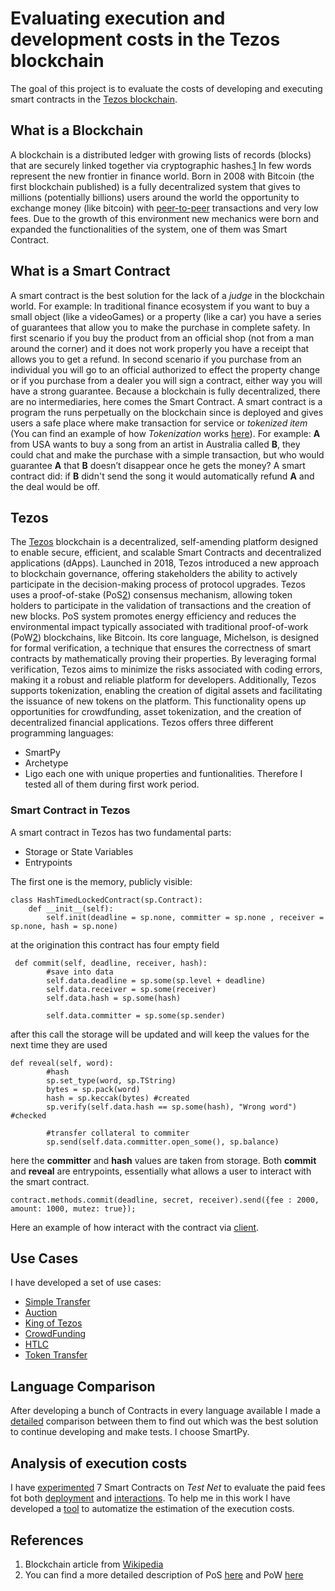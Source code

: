 # Evaluating execution and development costs in the Tezos blockchain
The goal of this project is to evaluate the costs of developing and executing smart contracts in the [Tezos blockchain](https://tezos.com/).

## What is a Blockchain
A blockchain is a distributed ledger with growing lists of records (blocks) that are securely linked together via cryptographic hashes.[1](#references)
In few words represent the new frontier in finance world.
Born in 2008 with Bitcoin (the first blockchain published) is a fully decentralized system that gives to millions (potentially billions) users around the world the opportunity to exchange money (like bitcoin) with [peer-to-peer](https://en.wikipedia.org/wiki/Peer-to-peer) transactions and very low fees.
Due to the growth of this environment new mechanics were born and expanded the functionalities of the system, one of them was Smart Contract.

## What is a Smart Contract
A smart contract is the best solution for the lack of a *judge* in the blockchain world.
For example:
In traditional finance ecosystem if you want to buy a small object (like a videoGames) or a property (like a car) you have a series of guarantees that allow you to make the purchase in complete safety.
In first scenario if you buy the product from an official shop (not from a man around the corner) and it does not work properly you have a receipt that allows you to get a refund.
In second scenario if you purchase from an individual you will go to an official authorized to effect the property change or if you purchase from a dealer you will sign a contract, either way you will have a strong guarantee.
Because a blockchain is fully decentralized, there are no intermediaries, here comes the Smart Contract.
A smart contract is a program the runs perpetually on the blockchain since is deployed and gives users a safe place where make transaction for service or *tokenized item* (You can find an example of how *Tokenization* works [here](https://www.nasdaq.com/articles/what-is-tokenization-and-how-does-it-work)).
For example: 
**A** from USA wants to buy a song from an artist in Australia called **B**, they could chat and make the purchase with a simple transaction, but who would guarantee **A** that **B** doesn’t disappear once he gets the money?
A smart contract did: if **B** didn't send the song it would automatically refund **A** and the deal would be off.

## Tezos
The [Tezos](https://tezos.com/learn/getting-started/) blockchain is a decentralized, self-amending platform designed to enable secure, efficient, and scalable Smart Contracts and decentralized applications (dApps). 
Launched in 2018, Tezos introduced a new approach to blockchain governance, offering stakeholders the ability to actively participate in the decision-making process of protocol upgrades.
Tezos uses a proof-of-stake (PoS[2](#references)) consensus mechanism, allowing token holders to participate in the validation of transactions and the creation of new blocks. PoS system promotes energy efficiency and reduces the environmental impact typically associated with traditional proof-of-work (PoW[2](#references)) blockchains, like Bitcoin.
Its core language, Michelson, is designed for formal verification, a technique that ensures the correctness of smart contracts by mathematically proving their properties. By leveraging formal verification, Tezos aims to minimize the risks associated with coding errors, making it a robust and reliable platform for developers.
Additionally, Tezos supports tokenization, enabling the creation of digital assets and facilitating the issuance of new tokens on the platform. This functionality opens up opportunities for crowdfunding, asset tokenization, and the creation of decentralized financial applications.
Tezos offers three different programming languages:
- SmartPy
- Archetype
- Ligo
each one with unique properties and funtionalities.
Therefore I tested all of them during first work period.

### Smart Contract in Tezos
A smart contract in Tezos has two fundamental parts:
* Storage or State Variables
* Entrypoints

The first one is the memory, publicly visible:
```
class HashTimedLockedContract(sp.Contract):
    def __init__(self):
        self.init(deadline = sp.none, committer = sp.none , receiver = sp.none, hash = sp.none)

```
at the origination this contract has four empty field
```
 def commit(self, deadline, receiver, hash):
        #save into data
        self.data.deadline = sp.some(sp.level + deadline)
        self.data.receiver = sp.some(receiver)
        self.data.hash = sp.some(hash)
        
        self.data.committer = sp.some(sp.sender)
```
after this call the storage will be updated and will keep the values for the next time they are used
```
def reveal(self, word):
        #hash
        sp.set_type(word, sp.TString)
        bytes = sp.pack(word) 
        hash = sp.keccak(bytes) #created
        sp.verify(self.data.hash == sp.some(hash), "Wrong word") #checked

        #transfer collateral to commiter
        sp.send(self.data.committer.open_some(), sp.balance)
```
here the **committer** and **hash** values are taken from storage.
Both **commit** and **reveal** are entrypoints, essentially what allows a user to interact with the smart contract.
```
contract.methods.commit(deadline, secret, receiver).send({fee : 2000, amount: 1000, mutez: true});
```
Here an example of how interact with the contract via [client](https://github.com/TheMastro-11/SmartContractTestScript-By-Taquito-).

## Use Cases
I have developed a set of use cases:

- [Simple Transfer](https://github.com/TheMastro-11/Evaluating-execution-and-development-costs-in-the-Tezos-blockchain/tree/main/contracts/SimpleTransfer)
- [Auction](https://github.com/TheMastro-11/Evaluating-execution-and-development-costs-in-the-Tezos-blockchain/tree/main/contracts/Auction)
- [King of Tezos](https://github.com/TheMastro-11/Evaluating-execution-and-development-costs-in-the-Tezos-blockchain/tree/main/contracts/KingOfTezos)
- [CrowdFunding](https://github.com/TheMastro-11/Evaluating-execution-and-development-costs-in-the-Tezos-blockchain/tree/main/contracts/CrowdFunding)
- [HTLC](https://github.com/TheMastro-11/Evaluating-execution-and-development-costs-in-the-Tezos-blockchain/tree/main/contracts/HTLC)
- [Token Transfer](https://github.com/TheMastro-11/Evaluating-execution-and-development-costs-in-the-Tezos-blockchain/tree/main/contracts/TokenTransfer)

## Language Comparison
After developing a bunch of Contracts in every language available I made a [detailed](https://github.com/TheMastro-11/Evaluating-execution-and-development-costs-in-the-Tezos-blockchain/tree/main/contracts) comparison between them to find out which was the best solution to continue developing and make tests. 
I choose SmartPy.

## Analysis of execution costs
I have [experimented](https://github.com/TheMastro-11/Evaluating-execution-and-development-costs-in-the-Tezos-blockchain/tree/main/experiments) 7 Smart Contracts on *Test Net* to evaluate the paid fees fot both [deployment](/experiments/Deployments/) and [interactions](/experiments/Interactions/).
To help me in this work I have developed a [tool](https://github.com/TheMastro-11/SmartContractTestScript-By-Taquito-) to automatize the estimation of the execution costs.

## References
1. Blockchain article from [Wikipedia](https://en.wikipedia.org/wiki/Blockchain)
2. You can find a more detailed description of PoS [here](https://en.wikipedia.org/wiki/Proof_of_stake) and PoW [here](https://en.wikipedia.org/wiki/Proof_of_work)